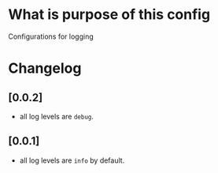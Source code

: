 # What is purpose of this config 

Configurations for logging

# Changelog

## [0.0.2]

- all log levels are `debug`.

## [0.0.1]

- all log levels are `info` by default.
